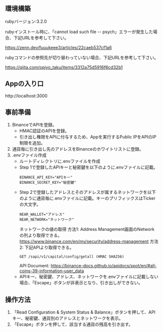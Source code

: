 ## 環境構築
rubyバージョン:3.2.0

rubyインストール時に、「cannot load such file -- psych」エラーが発生した場合、下記URLを参考して下さい。

https://zenn.dev/fuuukeee3/articles/22caeb537cf1a6

rubyコマンドの参照先が切り替わっていない場合、下記URLを参考して下さい。

https://qiita.com/opiyo_taku/items/3312a75d5916f6cd32b1

## Appの入り口

http://localhost:3000

## 事前準備
1. BinanceでAPIを登録。
   - HMAC認証のAPIを登録。
   - 引き出し権限をAPIに付与するため、Appを実行するPublic IPをAPIのIP制限を追加。
2. 通貨毎に引き出し先のアドレスをBinanceのホワイトリストに登録。
3. .envファイル作成
   - ルートディレクトリに.envファイルを作成
   - Step 1で登録したAPIキーと秘密鍵を以下のように.envファイルに記載。
      ```
      BINANCE_API_KEY="APIキー"
      BINANCE_SECRET_KEY="秘密鍵"
      ```
   - Step 2で登録したアドレスとそのアドレスが属するネットワークを以下のように通貨毎に.envファイルに記載。キーのプリフィックスはTickerの大文字。
      ```
      NEAR_WALLET="アドレス"
      NEAR_NETWORK="ネットワーク"
      ```
      ネットワークの値の取得
      方法1:
      Address Management画面のNetworkの列より取得できる。
      https://www.binance.com/en/my/security/address-management
      方法2:
      下記APIより取得できる。
      ```
      GET /sapi/v1/capital/config/getall (HMAC SHA256)
      ```
      API Document: https://binance-docs.github.io/apidocs/spot/en/#all-coins-39-information-user_data
   - APIキー、秘密鍵、アドレス、ネットワークを.envファイルに記載しない場合、「Escape」ボタンが非表示となり、引き出しができない。

## 操作方法
1. 「Read Configuration & System Status & Balance」ボタンを押して、APIキー、秘密鍵、通貨別のアドレスとネットワークを表示。
2. 「Escape」ボタンを押して、該当する通貨の残高を引き出す。
